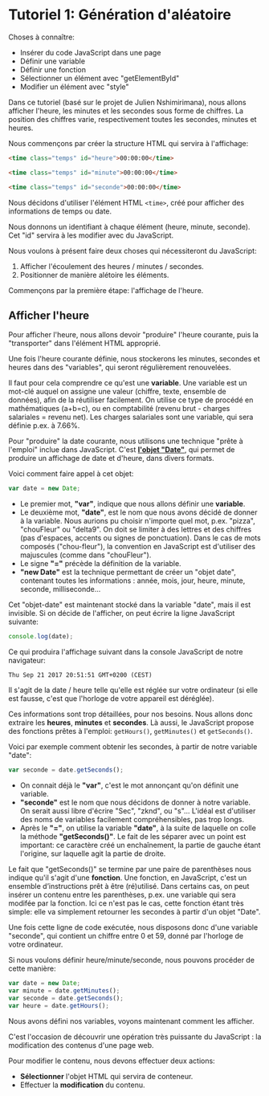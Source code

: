 # Tutoriel 1: Génération d'aléatoire

Choses à connaître:
- Insérer du code JavaScript dans une page
- Définir une variable
- Définir une fonction
- Sélectionner un élément avec "getElementById"
- Modifier un élément avec "style"

Dans ce tutoriel (basé sur le projet de Julien Nshimirimana), nous allons afficher l'heure, les minutes et les secondes sous forme de chiffres.
La position des chiffres varie, respectivement toutes les secondes, minutes et heures.

Nous commençons par créer la structure HTML qui servira à l'affichage:

```html
<time class="temps" id="heure">00:00:00</time>

<time class="temps" id="minute">00:00:00</time>

<time class="temps" id="seconde">00:00:00</time>
```

Nous décidons d'utiliser l'élément HTML `<time>`, créé pour afficher des informations de temps ou date.

Nous donnons un identifiant à chaque élément (heure, minute, seconde). Cet "id" servira à les modifier avec du JavaScript.

Nous voulons à présent faire deux choses qui nécessiteront du JavaScript: 

1) Afficher l'écoulement des heures / minutes / secondes.
2) Positionner de manière alétoire les éléments.

Commençons par la première étape: l'affichage de l'heure.

## Afficher l'heure

Pour afficher l'heure, nous allons devoir "produire" l'heure courante, puis la "transporter" dans l'élément HTML approprié. 

Une fois l'heure courante définie, nous stockerons les minutes, secondes et heures dans des "variables", qui seront régulièrement renouvelées.

Il faut pour cela comprendre ce qu'est une **variable**. Une variable est un mot-clé auquel on assigne une valeur (chiffre, texte, ensemble de données), afin de la réutiliser facilement. On utilise ce type de procédé en mathématiques (a+b=c), ou en comptabilité (revenu brut - charges salariales = revenu net). Les charges salariales sont une variable, qui sera définie p.ex. à 7.66%.

Pour "produire" la date courante, nous utilisons une technique "prête à l'emploi" inclue dans JavaScript. C'est **[l'objet "Date"](https://www.w3schools.com/jsref/jsref_obj_date.asp)**, qui permet de produire un affichage de date et d'heure, dans divers formats.

Voici comment faire appel à cet objet:

```javascript
var date = new Date;
```

- Le premier mot, **"var"**, indique que nous allons définir une **variable**. 
- Le deuxième mot, **"date"**, est le nom que nous avons décidé de donner à la variable. Nous aurions pu choisir n'importe quel mot, p.ex. "pizza", "chouFleur" ou "delta9". On doit se limiter à des lettres et des chiffres (pas d'espaces, accents ou signes de ponctuation). Dans le cas de mots composés ("chou-fleur"), la convention en JavaScript est d'utiliser des majuscules (comme dans "chouFleur").
- Le signe **"="** précède la définition de la variable.
- **"new Date"** est la technique permettant de créer un "objet date", contenant toutes les informations : année, mois, jour, heure, minute, seconde, milliseconde...

Cet "objet-date" est maintenant stocké dans la variable "date", mais il est invisible. Si on décide de l'afficher, on peut écrire la ligne JavaScript suivante:

```javascript
console.log(date);
```

Ce qui produira l'affichage suivant dans la console JavaScript de notre navigateur: 

```
Thu Sep 21 2017 20:51:51 GMT+0200 (CEST)
```

Il s'agit de la date / heure telle qu'elle est réglée sur votre ordinateur (si elle est fausse, c'est que l'horloge de votre appareil est déréglée).

Ces informations sont trop détaillées, pour nos besoins. Nous allons donc extraire les **heures**, **minutes** et **secondes**. Là aussi, le JavaScript propose des fonctions prêtes à l'emploi: `getHours()`, `getMinutes()` et `getSeconds()`.

Voici par exemple comment obtenir les secondes, à partir de notre variable "date":

```javascript
var seconde = date.getSeconds();
``` 

- On connait déjà le **"var"**, c'est le mot annonçant qu'on définit une variable.
- **"seconde"** est le nom que nous décidons de donner à notre variable. On serait aussi libre d'écrire "Sec", "zknd", ou "s"... L'idéal est d'utiliser des noms de variables facilement compréhensibles, pas trop longs.
- Après le **"="**, on utilise la variable **"date"**, à la suite de laquelle on colle la méthode **"getSeconds()"**. Le fait de les séparer avec un point est important: ce caractère créé un enchaînement, la partie de gauche étant l'origine, sur laquelle agit la partie de droite.

Le fait que "getSeconds()" se termine par une paire de parenthèses nous indique qu'il s'agit d'une **fonction**.  Une fonction, en JavaScript, c'est un ensemble d’instructions prêt à être (ré)utilisé. Dans certains cas, on peut insérer un contenu entre les parenthèses, p.ex. une variable qui sera modifée par la fonction. Ici ce n'est pas le cas, cette fonction étant très simple: elle va simplement retourner les secondes à partir d'un objet "Date". 

Une fois cette ligne de code exécutée, nous disposons donc d'une variable "seconde", qui contient un chiffre entre 0 et 59, donné par l'horloge de votre ordinateur.

Si nous voulons définir heure/minute/seconde, nous pouvons procéder de cette manière:

```javascript
var date = new Date;
var minute = date.getMinutes();
var seconde = date.getSeconds();
var heure = date.getHours();
```

Nous avons défini nos variables, voyons maintenant comment les afficher. 

C'est l'occasion de découvrir une opération très puissante du JavaScript : la modification des contenus d'une page web.

Pour modifier le contenu, nous devons effectuer deux actions: 

- **Sélectionner** l'objet HTML qui servira de conteneur.
- Effectuer la **modification** du contenu.


